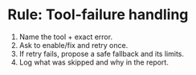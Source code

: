 # Rule: Tool‑failure handling
1) Name the tool + exact error.
2) Ask to enable/fix and retry once.
3) If retry fails, propose a safe fallback and its limits.
4) Log what was skipped and why in the report.
